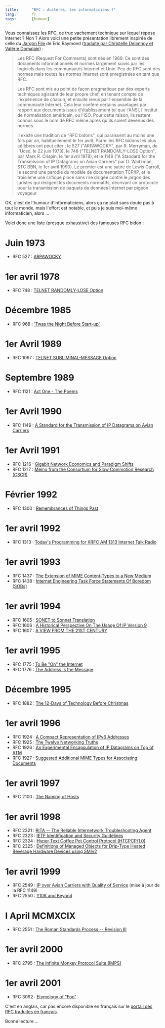 ```yaml
--- 
title:      "RFC : Austères, les informaticiens ?" 
lang:       fr 
tags:       [humour]
---
```


Vous connaissez les RFC, ce truc vachement technique sur lequel repose Internet ? Non ? Alors voici une petite présentation librement inspirée de celle du [Jargon File](http://www.tuxedo.org/~esr/jargon/html/entry/RFC.html) de Eric Raymond ([traduite par Christelle Delannoy et Valérie Domalain](http://ibm2.cicrp.jussieu.fr/bdej/DESS/DELANNOY/index.htm)) :

> Les RFC (Request For Comments) sont nés en 1969. Ce sont des documents informationnels et normes largement suivis par les logiciels dans les communautés Internet et Unix. Peu de RFC sont des normes mais toutes les normes Internet sont enregistrées en tant que RFC.
>
> Les RFC sont mis au point de façon pragmatique par des experts techniques agissant de leur propre chef, en tenant compte de l'expérience de chacun, et ensuite revus par l'ensemble de la communauté Internet. Cela leur confère certains avantages par rapport aux documents issus d'établissement tel que l'ANSI, l'institut de normalisation américain, ou l'ISO. Pour cette raison, ils restent connus sous le nom de RFC même après qu'ils soient devenus des normes.
> 
> Il existe une tradition de "RFC bidons", qui paraissent au moins une fois par an, habituellement le 1er avril. Parmi les RFC bidons les plus célèbres ont peut citer : le 527 ("ARPAWOCKY", par R. Merryman, de l'Ucsd, le 22 juin 1973), le 748 ("TELNET RANDOMLY-LOSE Option", par Mark R. Crispin, le 1er avril 1978), et le 1149 ("A Standard for the Transmission of IP Datagrams on Avian Carriers" par D. Waitzman, STC BBN, le 1er avril 1990). Le premier est une satire de Lewis Carroll, le second une parodie du modèle de documentation TCP/IP, et le troisième une critique pince sans rire dirigée contre le jargon des juristes qui rédigent les documents normatifs, décrivant un protocole pour la transmission de paquets de données Internet par pigeon voyageur.

OK, c'est de l'humour d'informaticiens, alors ça ne plait sans doute pas à tout le monde, mais l'effort est notable, et puis je suis moi-même informaticien, alors ...

Voici donc une liste (presque exhaustive) des fameuses RFC bidon :

# Juin 1973
- RFC 527 : [ARPAWOCKY](https://www.rfc-editor.org/rfc/rfc527.txt)

# 1er avril 1978
- RFC 748 : [TELNET RANDOMLY-LOSE Option](https://www.rfc-editor.org/rfc/rfc748.txt)

# Décembre 1985

- RFC 968 : ['Twas the Night Before Start-up'](https://www.rfc-editor.org/rfc/rfc968.txt)

# 1er Avril 1989

- RFC 1097 : [TELNET SUBLIMINAL-MESSAGE Option](https://www.rfc-editor.org/rfc/rfc1097.txt)

# Septembre 1989

- RFC 1121 : [Act One - The Poems](https://www.rfc-editor.org/rfc/rfc1121.txt)

# 1er Avril 1990

- RFC 1149 : [A Standard for the Transmission of IP Datagrams on Avian Carriers](https://www.rfc-editor.org/rfc/rfc1149.txt)

# 1er Avril 1991

- RFC 1216 : [Gigabit Network Economics and Paradigm Shifts](https://www.rfc-editor.org/rfc/rfc1216.txt)
- RFC 1217 : [Memo from the Consortium for Slow Commotion Research (CSCR)](https://www.rfc-editor.org/rfc/rfc1217.txt)

# Février 1992 

- RFC 1300 : [Remembrances of Things Past](https://www.rfc-editor.org/rfc/rfc1300.txt)

# 1er avril 1992

- RFC 1313 : [Today's Programming for KRFC AM 1313 Internet Talk Radio](https://www.rfc-editor.org/rfc/rfc1313.txt)

# 1er avril 1993

- RFC 1437 : [The Extension of MIME Content-Types to a New Medium](https://www.rfc-editor.org/rfc/rfc1437.txt)
- RFC 1438 : [Internet Engineering Task Force Statements Of Boredom (SOBs)](https://www.rfc-editor.org/rfc/rfc1438.txt)

# 1er avril 1994

- RFC 1605 : [SONET to Sonnet Translation](https://www.rfc-editor.org/rfc/rfc1605.txt)
- RFC 1606 : [A Historical Perspective On The Usage Of IP Version 9](https://www.rfc-editor.org/rfc/rfc1606.txt)
- RFC 1607 : [A VIEW FROM THE 21ST CENTURY](https://www.rfc-editor.org/rfc/rfc1607.txt)

# 1er avril 1995

- RFC 1775 : [To Be "On" the Internet](https://www.rfc-editor.org/rfc/rfc1775.txt)
- RFC 1776 : [The Address is the Message](https://www.rfc-editor.org/rfc/rfc1776.txt)

# Décembre 1995

- RFC 1882 : [The 12-Days of Technology Before Christmas](https://www.rfc-editor.org/rfc/rfc1882.txt)

# 1er avril 1996

- RFC 1924 : [A Compact Representation of IPv6 Addresses](https://www.rfc-editor.org/rfc/rfc1924.txt)
- RFC 1925 : [The Twelve Networking Truths
](https://www.rfc-editor.org/rfc/rfc1925.txt)
- RFC 1926 : [An Experimental Encapsulation of IP Datagrams on Top of ATM](https://www.rfc-editor.org/rfc/rfc1926.txt)
- RFC 1927 : [Suggested Additional MIME Types for Associating Documents](https://www.rfc-editor.org/rfc/rfc1927.txt)


# 1er avril 1997

- RFC 2100 : [The Naming of Hosts](https://www.rfc-editor.org/rfc/rfc2100.txt)

# 1er avril 1998

- RFC 2321 : [RITA -- The Reliable Internetwork Troubleshooting Agent](https://www.rfc-editor.org/rfc/rfc2321.txt)
- RFC 2323 : [IETF Identification and Security Guidelines](https://www.rfc-editor.org/rfc/rfc2323.txt)
- RFC 2324 : [Hyper Text Coffee Pot Control Protocol (HTCPCP/1.0)](https://www.rfc-editor.org/rfc/rfc2324.txt)
- RFC 2325 : [Definitions of Managed Objects for Drip-Type Heated Beverage Hardware Devices using SMIv2](https://www.rfc-editor.org/rfc/rfc2325.txt)

# 1er avril 1999

- RFC 2549 : [IP over Avian Carriers with Quality of Service](https://www.rfc-editor.org/rfc/rfc2549.txt) (mise à jour de la RFC 1149)
- RFC 2550 : [Y10K and Beyond](https://www.rfc-editor.org/rfc/rfc2550.txt)

# I April MCMXCIX

- RFC 2551 : [The Roman Standards Process -- Revision III](https://www.rfc-editor.org/rfc/rfc2551.txt)

# 1er avril 2000

- RFC 2795 : [The Infinite Monkey Protocol Suite (IMPS)](https://www.rfc-editor.org/rfc/rfc2795.txt)

# 1er avril 2001

- RFC 3092 : [Etymology of "Foo"](https://www.rfc-editor.org/rfc/rfc3092.txt)

C'est en anglais, car pas encore disponible en français sur le [portail des RFC traduites en français](http://abcdrfc.free.fr/).

Bonne lecture ...
